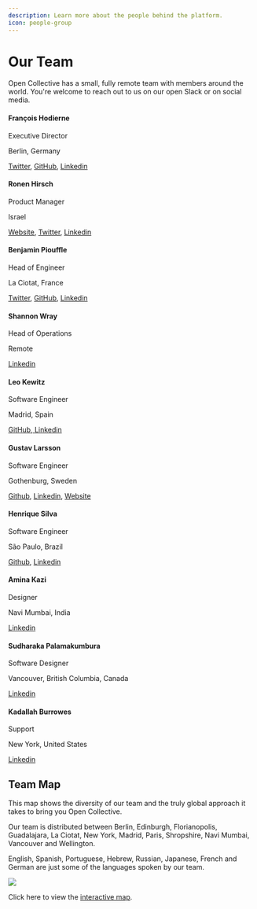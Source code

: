 ```yaml
---
description: Learn more about the people behind the platform.
icon: people-group
---
```


# Our Team

Open Collective has a small, fully remote team with members around the world. You're welcome to reach out to us on our open Slack or on social media.

#### **François Hodierne** <a href="#francois-hodierne" id="francois-hodierne"></a>

Executive Director&#x20;

Berlin, Germany

[Twitter](https://twitter.com/znarf), [GitHub](https://github.com/znarf), [Linkedin ](https://www.linkedin.com/in/francoishodierne/)

#### Ronen Hirsch <a href="#ronen-hirsch" id="ronen-hirsch"></a>

Product Manager&#x20;

Israel

[Website](https://iamronen.com/), [Twitter](https://twitter.com/iamronen), [Linkedin](https://www.linkedin.com/in/iamronen/)

#### **Benjamin Piouffle** <a href="#benjamin-piouffle" id="benjamin-piouffle"></a>

Head of Engineer&#x20;

La Ciotat, France

[Twitter](https://twitter.com/betree83), [GitHub](https://github.com/Betree), [Linkedin ](https://www.linkedin.com/in/benjaminpiouffle/)

#### Shannon Wray <a href="#shannon-wray" id="shannon-wray"></a>

Head of Operations&#x20;

Remote

[Linkedin ](https://www.linkedin.com/in/shannonwray)

#### **Leo Kewitz** <a href="#leo-kewitz" id="leo-kewitz"></a>

Software Engineer&#x20;

Madrid, Spain

[GitHub](https://github.com/kewitz),[ Linkedin](https://www.linkedin.com/in/kewitz/)

#### Gustav Larsson <a href="#gustav-larsson" id="gustav-larsson"></a>

Software Engineer&#x20;

Gothenburg, Sweden

[Github](https://github.com/gustavlrsn), [Linkedin](https://www.linkedin.com/in/gustavlarsson/), [Website](https://gustav.io/)

#### Henrique Silva <a href="#henrique-silva" id="henrique-silva"></a>

Software Engineer&#x20;

São Paulo, Brazil

[Github](https://github.com/hdiniz), [Linkedin ](https://www.linkedin.com/in/henrique-diniz-silva/)

#### **Amina Kazi** <a href="#amina-kazi" id="amina-kazi"></a>

Designer&#x20;

Navi Mumbai, India

[Linkedin](https://www.linkedin.com/in/amina-kazi-a97b47158/)

#### Sudharaka Palamakumbura <a href="#sudharaka-palamakumbura" id="sudharaka-palamakumbura"></a>

Software Designer&#x20;

Vancouver, British Columbia, Canada

[Linkedin](https://www.linkedin.com/in/sudharakap/)

#### Kadallah Burrowes <a href="#kadallah-burrowes" id="kadallah-burrowes"></a>

Support

New York, United States

[Linkedin](https://www.linkedin.com/in/kadallah/)



## Team Map <a href="#team-map" id="team-map"></a>

This map shows the diversity of our team and the truly global approach it takes to bring you Open Collective.

Our team is distributed between Berlin, Edinburgh, Florianopolis, Guadalajara, La Ciotat, New York, Madrid, Paris, Shropshire, Navi Mumbai, Vancouver and Wellington.

English, Spanish, Portuguese, Hebrew, Russian, Japanese, French and German are just some of the languages spoken by our team.

![](https://docs.opencollective.com/~gitbook/image?url=https%3A%2F%2F2931279126-files.gitbook.io%2F%7E%2Ffiles%2Fv0%2Fb%2Fgitbook-x-prod.appspot.com%2Fo%2Fspaces%252F-LWSZizTt4ZC1UNDV89f%252Fuploads%252FyeWaucYNdRag0bd3sOw8%252FScreenshot%25202023-01-31%2520at%25201.11.34%2520PM.png%3Falt%3Dmedia%26token%3D3c5634e2-2d5c-45f9-b3e5-92a2995a3bbb\&width=768\&dpr=4\&quality=100\&sign=7d1ad76b\&sv=2)

Click here to view the [interactive map](https://www.google.com/maps/d/u/0/viewer?mid=1Cti5GyLESLXmHSTWKAQ_ZDOqOat9tRLG\&hl=en\&ll=25.68552162764507%2C8.671120860194037\&z=2).
